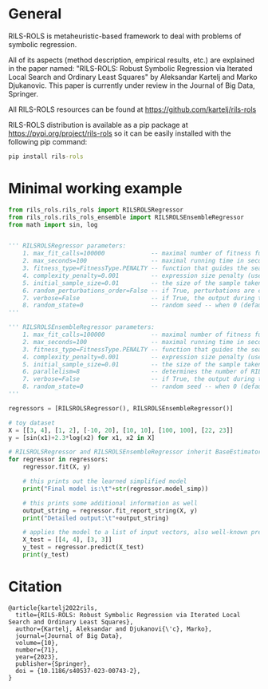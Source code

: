 # General

RILS-ROLS is metaheuristic-based framework to deal with problems of symbolic regression. 

All of its aspects (method description, empirical results, etc.) are explained in the paper named:
"RILS-ROLS: Robust Symbolic Regression via Iterated Local Search and Ordinary Least Squares" by Aleksandar Kartelj and Marko Djukanovic. 
This paper is currently under review in the Journal of Big Data, Springer. 

All RILS-ROLS resources can be found at https://github.com/kartelj/rils-rols

RILS-ROLS distribution is available as a pip package at https://pypi.org/project/rils-rols
so it can be easily installed with the following pip command:

```bat
pip install rils-rols
```

# Minimal working example
```python
from rils_rols.rils_rols import RILSROLSRegressor
from rils_rols.rils_rols_ensemble import RILSROLSEnsembleRegressor
from math import sin, log


''' RILSROLSRegressor parameters:
    1. max_fit_calls=100000             -- maximal number of fitness function calls
    2. max_seconds=100                  -- maximal running time in seconds
    3. fitness_type=FitnessType.PENALTY -- function that guides the search process, other possibilities are: FitnessType.BIC and FitnessType.SRM
    4. complexity_penalty=0.001         -- expression size penalty (used for FitnessType.PENALTY) -- larger value means size is more important
    5. initial_sample_size=0.01         -- the size of the sample taken from the training part (initially)
    6. random_perturbations_order=False -- if True, perturbations are checked in a random order, otherwise, according to R^2 of perturbation 
    7. verbose=False                    -- if True, the output during the program execution contains more details
    8. random_state=0                   -- random seed -- when 0 (default), the algorithm might produce different results in different runs
'''

''' RILSROLSEnsembleRegressor parameters:
    1. max_fit_calls=100000             -- maximal number of fitness function calls
    2. max_seconds=100                  -- maximal running time in seconds
    3. fitness_type=FitnessType.PENALTY -- function that guides the search process, other possibilities are: FitnessType.BIC and FitnessType.SRM
    4. complexity_penalty=0.001         -- expression size penalty (used for FitnessType.PENALTY) -- larger value means size is more important
    5. initial_sample_size=0.01         -- the size of the sample taken from the training part (initially)
    6. parallelism=8                    -- determines the number of RILS-ROLS regressors used in the ensemble
    7. verbose=False                    -- if True, the output during the program execution contains more details
    8. random_state=0                   -- random seed -- when 0 (default), the algorithm might produce different results in different runs
'''

regressors = [RILSROLSRegressor(), RILSROLSEnsembleRegressor()]

# toy dataset 
X = [[3, 4], [1, 2], [-10, 20], [10, 10], [100, 100], [22, 23]]
y = [sin(x1)+2.3*log(x2) for x1, x2 in X]

# RILSROLSRegressor and RILSROLSEnsembleRegressor inherit BaseEstimator (sklearn), so we have well-known fit method
for regressor in regressors:
    regressor.fit(X, y)

    # this prints out the learned simplified model
    print("Final model is:\t"+str(regressor.model_simp))

    # this prints some additional information as well
    output_string = regressor.fit_report_string(X, y)
    print("Detailed output:\t"+output_string)

    # applies the model to a list of input vectors, also well-known predict method
    X_test = [[4, 4], [3, 3]]
    y_test = regressor.predict(X_test)
    print(y_test)
```
# Citation

```
@article{kartelj2022rils,
  title={RILS-ROLS: Robust Symbolic Regression via Iterated Local Search and Ordinary Least Squares},
  author={Kartelj, Aleksandar and Djukanovi{\'c}, Marko},
  journal={Journal of Big Data},
  volume={10},
  number={71},
  year={2023},
  publisher={Springer}, 
  doi = {10.1186/s40537-023-00743-2},
}
```
